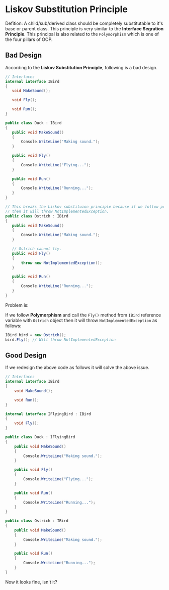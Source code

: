 ﻿# Liskov Substitution Principle
 Defition: A child/sub/derived class should be completely substitutable to it's base or parent class. This principle is very similar to the **Interface Segration Principle**. This principal is also related to the `Polymorphism` which is one of the four pillars of OOP.
 
 ## Bad Design
 According to the **Liskov Substitution Principle**, following is a bad design.
 
 ```C#
 // Interfaces
internal interface IBird
{
    void MakeSound();

    void Fly();

    void Run();
}

public class Duck : IBird
{
    public void MakeSound()
    {
        Console.WriteLine("Making sound.");
    }

    public void Fly()
    {
        Console.WriteLine("Flying...");
    }

    public void Run()
    {
        Console.WriteLine("Running...");
    }
}

// This breaks the Liskov substituion principle because if we follow polymorphism and call the Run() method from IBird reference variable
// then it will throw NotImplementedException.
public class Ostrich : IBird
{
    public void MakeSound()
    {
        Console.WriteLine("Making sound.");
    }

    // Ostrich cannot fly.
    public void Fly()
    {
        throw new NotImplementedException();
    }

    public void Run()
    {
        Console.WriteLine("Running...");
    }
}
 ```
 Problem is:
 
 If we follow **Polymorphism** and call the `Fly()` method from `IBird` reference variable with `Ostrich` object then it will throw `NotImplementedException` as follows:
  
```C#
IBird bird = new Ostrich();
bird.Fly(); // Will throw NotImplementedException
```
## Good Design
If we redesign the above code as follows it will solve the above issue.
```C#
// Interfaces
internal interface IBird
{
    void MakeSound();

    void Run();
}

internal interface IFlyingBird : IBird
{
    void Fly();
}

public class Duck : IFlyingBird
{
    public void MakeSound()
    {
        Console.WriteLine("Making sound.");
    }

    public void Fly()
    {
        Console.WriteLine("Flying...");
    }

    public void Run()
    {
        Console.WriteLine("Running...");
    }
}

public class Ostrich : IBird
{
    public void MakeSound()
    {
        Console.WriteLine("Making sound.");
    }

    public void Run()
    {
        Console.WriteLine("Running...");
    }
}
```
Now it looks fine, isn't it?
